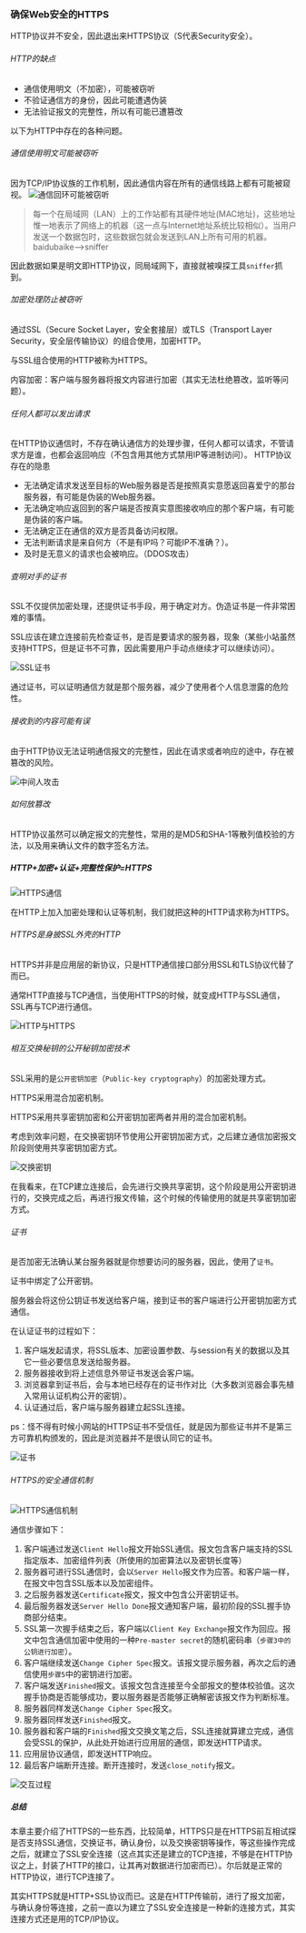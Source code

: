 ### 确保Web安全的HTTPS
HTTP协议并不安全，因此退出来HTTPS协议（S代表Security安全）。
###### HTTP的缺点
* 通信使用明文（不加密），可能被窃听
* 不验证通信方的身份，因此可能遭遇伪装
* 无法验证报文的完整性，所以有可能已遭篡改

以下为HTTP中存在的各种问题。

###### 通信使用明文可能被窃听
因为TCP/IP协议族的工作机制，因此通信内容在所有的通信线路上都有可能被窥视。
![通信回环可能被窃听](https://wx3.sinaimg.cn/large/005VwC5mly1g73sie7684j30w80eaqc7.jpg)

> 每一个在局域网（LAN）上的工作站都有其硬件地址(MAC地址)，这些地址惟一地表示了网络上的机器（这一点与Internet地址系统比较相似）。当用户发送一个数据包时，这些数据包就会发送到LAN上所有可用的机器。    baidubaike-->sniffer

因此数据如果是明文即HTTP协议，同局域网下，直接就被嗅探工具`sniffer`抓到。

###### 加密处理防止被窃听
通过SSL（Secure Socket Layer，安全套接层）或TLS（Transport Layer Security，安全层传输协议）的组合使用，加密HTTP。

与SSL组合使用的HTTP被称为HTTPS。

内容加密：客户端与服务器将报文内容进行加密（其实无法杜绝篡改，监听等问题）。

###### 任何人都可以发出请求
在HTTP协议通信时，不存在确认通信方的处理步骤，任何人都可以请求，不管请求方是谁，也都会返回响应（不包含用其他方式禁用IP等进制访问）。
HTTP协议存在的隐患
* 无法确定请求发送至目标的Web服务器是否是按照真实意愿返回喜爱宁的那台服务器，有可能是伪装的Web服务器。
* 无法确定响应返回到的客户端是否按真实意图接收响应的那个客户端，有可能是伪装的客户端。
* 无法确定正在通信的双方是否具备访问权限。
* 无法判断请求是来自何方（不是有IP吗？可能IP不准确？）。
* 及时是无意义的请求也会被响应。（DDOS攻击）

###### 查明对手的证书
SSL不仅提供加密处理，还提供证书手段，用于确定对方。伪造证书是一件非常困难的事情。

SSL应该在建立连接前先检查证书，是否是要请求的服务器，现象（某些小站虽然支持HTTPS，但是证书不可靠，因此需要用户手动点继续才可以继续访问）。

![SSL证书](https://wx2.sinaimg.cn/large/005VwC5mly1g73tkssjxdj30yo0fywr8.jpg)

通过证书，可以证明通信方就是那个服务器，减少了使用者个人信息泄露的危险性。

###### 接收到的内容可能有误
由于HTTP协议无法证明通信报文的完整性，因此在请求或者响应的途中，存在被篡改的风险。

![中间人攻击](https://ws3.sinaimg.cn/large/005VwC5mly1g74kigo0d2j30rp0g5dpc.jpg)

###### 如何放篡改
HTTP协议虽然可以确定报文的完整性，常用的是MD5和SHA-1等散列值校验的方法，以及用来确认文件的数字签名方法。

##### HTTP+加密+认证+完整性保护=HTTPS

![HTTPS通信](https://ws3.sinaimg.cn/large/005VwC5mly1g74kts7eczj30zl0ffjyr.jpg)

在HTTP上加入加密处理和认证等机制，我们就把这种的HTTP请求称为HTTPS。

###### HTTPS是身披SSL外壳的HTTP
HTTPS并非是应用层的新协议，只是HTTP通信接口部分用SSL和TLS协议代替了而已。

通常HTTP直接与TCP通信，当使用HTTPS的时候，就变成HTTP与SSL通信，SSL再与TCP进行通信。

![HTTP与HTTPS](https://ws4.sinaimg.cn/large/005VwC5mly1g74l0wtz5oj30q40bqgnb.jpg)

###### 相互交换秘钥的公开秘钥加密技术
SSL采用的是`公开密钥加密`（`Public-key cryptography`）的加密处理方式。


HTTPS采用混合加密机制。

HTTPS采用共享密钥加密和公开密钥加密两者并用的混合加密机制。

考虑到效率问题，在交换密钥环节使用公开密钥加密方式，之后建立通信加密报文阶段则使用共享密钥加密方式。

![交换密钥](https://wx2.sinaimg.cn/large/005VwC5mly1g74m2fgr61j30sc0mkand.jpg)

在我看来，在TCP建立连接后，会先进行交换共享密钥，这个阶段是用公开密钥进行的，交换完成之后，再进行报文传输，这个时候的传输使用的就是共享密钥加密方式。

###### 证书
是否加密无法确认某台服务器就是你想要访问的服务器，因此，使用了`证书`。

证书中绑定了公开密钥。

服务器会将这份公钥证书发送给客户端，接到证书的客户端进行公开密钥加密方式通信。

在认证证书的过程如下：

1. 客户端发起请求，将SSL版本、加密设置参数、与session有关的数据以及其它一些必要信息发送给服务器。
2. 服务器接收到将上述信息外带证书发送会客户端。
3. 浏览器拿到证书后，会与本地已经存在的证书作对比（大多数浏览器会事先植入常用认证机构公开的密钥）。
4. 认证通过后，客户端与服务器建立起SSL连接。

ps：怪不得有时候小网站的HTTPS证书不受信任，就是因为那些证书并不是第三方可靠机构颁发的，因此是浏览器并不是很认同它的证书。

![证书](https://ws2.sinaimg.cn/large/005VwC5mly1g74to7w22gj30yr0p14g0.jpg)

###### HTTPS的安全通信机制
![HTTPS通信机制](https://ws1.sinaimg.cn/large/005VwC5mly1g74uql36ijj30qi0p1n8g.jpg)

通信步骤如下：
1. 客户端通过发送`Client Hello`报文开始SSL通信。报文包含客户端支持的SSL指定版本、加密组件列表（所使用的加密算法以及密钥长度等）
2. 服务器可进行SSL通信时，会以`Server Hello`报文作为应答。和客户端一样，在报文中包含SSL版本以及加密组件。
3. 之后服务器发送`Certificate`报文，报文中包含公开密钥证书。
4. 最后服务器发送`Server Hello Done`报文通知客户端，最初阶段的SSL握手协商部分结束。
5. SSL第一次握手结束之后，客户端以`Client Key Exchange`报文作为回应。报文中包含通信加密中使用的一种`Pre-master secret`的随机密码串（`步骤3中的公钥进行加密`）。
6. 客户端继续发送`Change Cipher Spec`报文。该报文提示服务器，再次之后的通信使用`步骤5`中的密钥进行加密。
7. 客户端发送`Finished`报文。该报文包含连接至今全部报文的整体校验值。这次握手协商是否能够成功，要以服务器是否能够正确解密该报文作为判断标准。
8. 服务器同样发送`Change Cipher Spec`报文。
9. 服务器同样发送`Finished`报文。
10. 服务器和客户端的`Finished`报文交换文笔之后，SSL连接就算建立完成，通信会受SSL的保护，从此处开始进行应用层的通信，即发送HTTP请求。
11. 应用层协议通信，即发送HTTP响应。
12. 最后客户端断开连接。断开连接时，发送`close_notify`报文。

![交互过程](https://wx3.sinaimg.cn/large/005VwC5mly1g74xi4sk84j30qc0fwwsq.jpg)


##### 总结
本章主要介绍了HTTPS的一些东西，比较简单，HTTPS只是在HTTPS前互相试探是否支持SSL通信，交换证书，确认身份，以及交换密钥等操作，等这些操作完成之后，就建立了SSL安全连接（这点其实还是建立的TCP连接，不够是在HTTP协议之上，封装了HTTP的接口，让其再对数据进行加密而已）。尔后就是正常的HTTP协议，进行TCP连接了。

其实HTTPS就是HTTP+SSL协议而已。这是在HTTP传输前，进行了报文加密，与确认身份等连接，之前一直以为建立了SSL安全连接是一种新的连接方式，其实连接方式还是用的TCP/IP协议。
